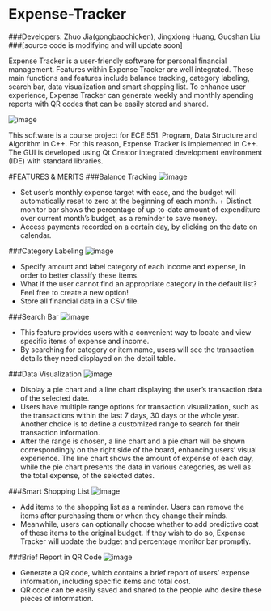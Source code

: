 # Expense-Tracker
###Developers: Zhuo Jia(gongbaochicken), Jingxiong Huang, Guoshan Liu
###[source code is modifying and will update soon]

Expense Tracker is a user-friendly software for personal financial management. Features within Expense Tracker are well integrated. These main functions and features include balance tracking, category labeling, search bar, data visualization and smart shopping list. To enhance user experience, Expense Tracker can generate weekly and monthly spending reports with QR codes that can be easily stored and shared.

 ![image](https://github.com/gongbaochicken/Expense-Tracker/raw/master/showcase_img/logo.bmp)
 
This software is a course project for ECE 551:  Program, Data Structure and Algorithm in C++. For this reason, Expense Tracker is implemented in C++. The GUI is developed using Qt Creator integrated development environment (IDE) with standard libraries.

#FEATURES & MERITS
###Balance Tracking
 ![image](https://github.com/gongbaochicken/Expense-Tracker/raw/master/showcase_img/1.png)
+ Set user’s monthly expense target with ease, and the budget will automatically reset to zero at the beginning of each month. + Distinct monitor bar shows the percentage of up-to-date amount of expenditure over current month’s budget, as a reminder to save money.
+ Access payments recorded on a certain day, by clicking on the date on calendar.

###Category Labeling
 ![image](https://github.com/gongbaochicken/Expense-Tracker/raw/master/showcase_img/11.bmp)
+ Specify amount and label category of each income and expense, in order to better classify these items.
+ What if the user cannot find an appropriate category in the default list? Feel free to create a new option! 
+ Store all financial data in a CSV file. 

###Search Bar 
 ![image](https://github.com/gongbaochicken/Expense-Tracker/raw/master/showcase_img/2.png)
+ This feature provides users with a convenient way to locate and view specific items of expense and income. 
+ By searching for category or item name, users will see the transaction details they need displayed on the detail table.

###Data Visualization 
 ![image](https://github.com/gongbaochicken/Expense-Tracker/raw/master/showcase_img/3.png)
+ Display a pie chart and a line chart displaying the user’s transaction data of the selected date. 
+ Users have multiple range options for transaction visualization, such as the transactions within the last 7 days, 30 days or the whole year. Another choice is to define a customized range to search for their transaction information.
+ After the range is chosen, a line chart and a pie chart will be shown correspondingly on the right side of the board, enhancing users’ visual experience. The line chart shows the amount of expense of each day, while the pie chart presents the data in various categories, as well as the total expense, of the selected dates.

###Smart Shopping List
 ![image](https://github.com/gongbaochicken/Expense-Tracker/raw/master/showcase_img/4.bmp)
+ Add items to the shopping list as a reminder. Users can remove the items after purchasing them or when they change their minds.
+ Meanwhile, users can optionally choose whether to add predictive cost of these items to the original budget. If they wish to do so, Expense Tracker will update the budget and percentage monitor bar promptly. 

###Brief Report in QR Code
 ![image](https://github.com/gongbaochicken/Expense-Tracker/raw/master/showcase_img/5.bmp)
+ Generate a QR code, which contains a brief report of users’ expense information, including specific items and total cost. 
+ QR code can be easily saved and shared to the people who desire these pieces of information. 


